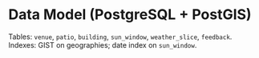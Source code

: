 # Data Model (PostgreSQL + PostGIS)
Tables: `venue`, `patio`, `building`, `sun_window`, `weather_slice`, `feedback`.  
Indexes: GIST on geographies; date index on `sun_window`.
